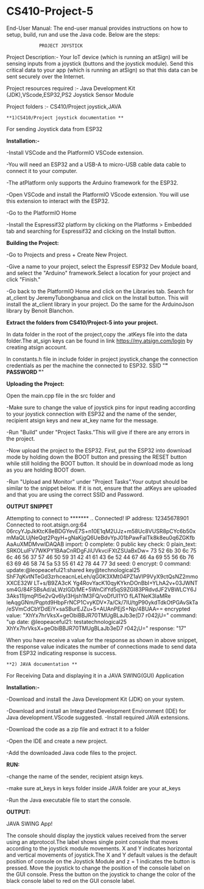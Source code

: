 # CS410-Project-5
End-User Manual:
The end-user manual provides instructions on how to setup, build, run and use the Java code. Below are the steps:

				PROJECT JOYSTICK
                    
Project Description:- 
Your IoT device (which is running an atSign) will be sensing inputs from a joystick (buttons and the joystick module). Send this critical data to your app (which is running an atSign) so that this data can be sent securely over the Internet.  

Project resources required :-
Java Development Kit (JDK),VScode,ESP32,PS2 Joystick Sensor Module

Project folders :-
CS410/Project joystick,JAVA


 
	**1)CS410/Project joystick documentation **
  
  For sending Joystick data from ESP32

**Installation:-**

-Install VSCode and the PlatformIO VSCode extension.

-You will need an ESP32 and a USB-A to micro-USB cable data cable to connect it to your computer.

-The atPlatform only supports the Arduino framework for the ESP32.

-Open VSCode and install the PlatformIO VScode extension. You will use this extension to interact with the ESP32.

-Go to the PlatformIO Home 

-Install the Espressif32 platform by clicking on the Platforms > Embedded tab and searching for Espressif32 and clicking on the Install button.


**Building the Project:**

 -Go to Projects and press + Create New Project. 
 
 -Give a name to your project, select the Espressif ESP32 Dev Module board, and select the "Arduino" framework.Select a location for your project and click "Finish."
 
 -Go back to the PlatformIO Home and click on the Libraries tab. Search for at_client by JeremyTubongbanua and click on the Install button. This will install the at_client library in your project. Do the same for the ArduinoJson library by Benoit Blanchon.

**Extract the folders from CS410/Project-5 into your project.**

In data folder in the root of the project,copy the .atKeys file into the data folder.The at_sign keys can be found in link https://my.atsign.com/login by creating atsign account.

In constants.h file in include folder in project joystick,change the connection credentials as per the machine the connected to ESP32.
SSID "******"
PASSWORD "******"


**Uploading the Project:**

Open the main.cpp file in the src folder and 

-Make sure to change the value of joystick pins for input reading according to your joystick connection with ESP32 and the name of the sender, recipient atsign keys and new at_key name for the message.

-Run "Build" under "Project Tasks.”This will give if there are any errors in the project.

-Now upload the project to the ESP32. First, put the ESP32 into download mode by holding down the BOOT button and pressing the RESET button while still holding the BOOT button. It should be in download mode as long as you are holding BOOT down. 

-Run "Upload and Monitor" under "Project Tasks”.Your output should be similar to the snippet below. If it is not, ensure that the .atKeys are uploaded and that you are using the correct SSID and Password.


**OUTPUT SNIPPET**

Attempting to connect to *******
..
Connected!
IP address: 12345678901
Connected to root.atsign.org:64
 06rcyYJpJkKtcK8eBDGYevE7S+n10E1qM2UJz+m58Uc8VUSR8pCYc6b50xmMaQLUjNeQqt2PqyH+gNaKjgQ6UeBdvYpJ01bPawFalTk8k8eu0q6ZGKfbAaAuXMDMvwIDAQAB import: 0
complete: 0
public key check: 0
plain_text: SRKOLulFV7WKPY1BAaCnRDgFJiUVkvciFXtZSUaBxDw=
73 52 6b 30 6c 75 6c 46 56 37 57 46 50 59 31 42 41 61 43 6e 52 44 67 46 4a 69 55 56 6b 76 63 69 46 58 74 5a 53 55 61 42 78 44 77 3d
seed: 0
encrypt: 0
command: update:@leopeaceful21:shared key@technological25 ShF7qKvtNTeGd3zrhceacnLeLeh/qG0K3XMt04PZ1aVIP9VyX9ctQsNZ2mmoXXCE32W
LT+s/B9ZA3cK Yg4RovYacK10qyKYknDOnBbI+YLhA2v+03JWNT sm4G/84FSBsAd/aLWzIGD/ME+5WnCifYd5qS9ZGI83PRdvdJF2VBWLCY6J3Aks11ljmqPI5e2vQv6lyI3Hjsh1M3FQ/voDfUI1YO fLATNeK3IaMRe leAqgGNm/Pqptd9HbpFrNCP1CvyKDV×7a/Ck/7IU/tgP90ykdTdkOtPGAvSkTa/eSVmCdCbYDdEiY×saSBurEJZu+5+AUAnPEjS+Np/4BUAA== encrypted value: "XhYx7hrVksX+geObiBBJR70TMUgBLaJb3e(D7 r042jU="
command: "up
date: @leopeaceful21: testatechnological25 XhYx7hrVksX+geObiBBJR70TMUgBLaJb3eD7 r042¡U=" 
response: "17"


When you have receive a value for the response as shown in above snippet, the response value indicates the number of connections made to send data from ESP32 indicating response is success.



	**2) JAVA documentation **


For Receiving Data and displaying it in a JAVA SWING(GUI) Application

**Installation:-**


-Download and install the Java Development Kit (JDK) on your system.

-Download and install an Integrated Development Environment (IDE) for Java development.VScode suggested. -Install required JAVA extensions.

-Download the code as a zip file and extract it to a folder

-Open the IDE and create a new project.

-Add the downloaded Java code files to the project.

**RUN:**

-change the name of the sender, recipient atsign keys.

-make sure at_keys in keys folder inside JAVA folder are your at_keys

-Run the Java executable file to start the console.



**OUTPUT:**

JAVA SWING App!



The console should display the joystick values received from the server using an atprotocol.The label shows single point console that moves according to the joystick module movements.
X and Y indicates horizontal and vertical movements of joystick.The X and Y default values is the default position of console on the Joystick Module and z = 1 indicates the button is pressed.
Move the joystick to change the position of the console label on the GUI console.
Press the button on the joystick to change the color of the black console label to red on the GUI console label.
 



